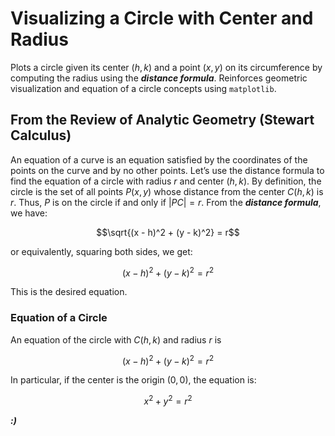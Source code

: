 # **Visualizing a Circle with Center and Radius**

Plots a circle given its center $(h, k)$ and a point $(x, y)$ on its circumference by computing the radius using the ***distance formula***. Reinforces geometric visualization and equation of a circle concepts using `matplotlib`.

## **From the Review of Analytic Geometry (Stewart Calculus)**

An equation of a curve is an equation satisfied by the coordinates of the points on the curve and by no other points. Let’s use the distance formula to find the equation of a circle with radius $r$ and center $(h, k)$. By definition, the circle is the set of all points $P(x,y)$ whose distance from the center $C(h, k)$ is $r$. Thus, $P$ is on the circle if and only if $|PC| = r$. From the ***distance formula***, we have:

$$\sqrt{(x - h)^2 + (y - k)^2} = r$$

or equivalently, squaring both sides, we get:

$$(x - h)^2 + (y - k)^2 = r^2$$

This is the desired equation.

### **Equation of a Circle**
An equation of the circle with $C(h, k)$ and radius $r$ is

$$(x - h)^2 + (y - k)^2 = r^2$$

In particular, if the center is the origin $(0,0)$, the equation is:

$$x^2 + y^2 = r^2$$

***:)***